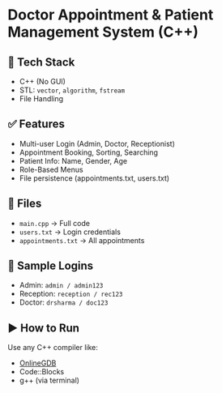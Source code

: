 # Doctor Appointment & Patient Management System (C++)

## 🔧 Tech Stack
- C++ (No GUI)
- STL: `vector`, `algorithm`, `fstream`
- File Handling

## ✅ Features
- Multi-user Login (Admin, Doctor, Receptionist)
- Appointment Booking, Sorting, Searching
- Patient Info: Name, Gender, Age
- Role-Based Menus
- File persistence (appointments.txt, users.txt)

## 📁 Files
- `main.cpp` → Full code
- `users.txt` → Login credentials
- `appointments.txt` → All appointments

## 🧪 Sample Logins
- Admin: `admin / admin123`
- Reception: `reception / rec123`
- Doctor: `drsharma / doc123`

## ▶️ How to Run
Use any C++ compiler like:
- [OnlineGDB](https://www.onlinegdb.com/)
- Code::Blocks
- g++ (via terminal)
